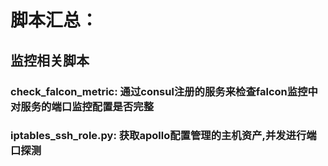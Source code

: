# 脚本汇总：
## 监控相关脚本
### check_falcon_metric: 通过consul注册的服务来检查falcon监控中对服务的端口监控配置是否完整
### iptables_ssh_role.py: 获取apollo配置管理的主机资产,并发进行端口探测
